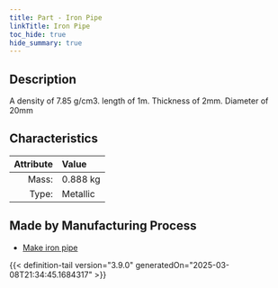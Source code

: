 ```yaml
---
title: Part - Iron Pipe
linkTitle: Iron Pipe
toc_hide: true
hide_summary: true
---
```

<!-- This is generated by the MarsSim HelpGenertor, do not edit. -->

## Description
A density of 7.85 g/cm3. length of 1m. Thickness of 2mm. Diameter of 20mm

## Characteristics

| Attribute      | Value |
|--------:|:------|
|Mass:|0.888 kg|
|Type:|Metallic|

## Made by Manufacturing Process

- [Make iron pipe](/docs/definitions/process/make-iron-pipe)




{{< definition-tail version="3.9.0" generatedOn="2025-03-08T21:34:45.1684317" >}}



